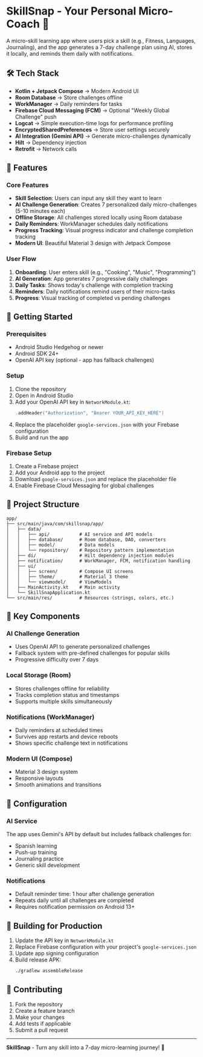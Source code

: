 # SkillSnap - Your Personal Micro-Coach 📱

A micro-skill learning app where users pick a skill (e.g., Fitness, Languages, Journaling), and the app generates a 7-day challenge plan using AI, stores it locally, and reminds them daily with notifications.

## 🛠️ Tech Stack

- **Kotlin + Jetpack Compose** → Modern Android UI
- **Room Database** → Store challenges offline
- **WorkManager** → Daily reminders for tasks
- **Firebase Cloud Messaging (FCM)** → Optional "Weekly Global Challenge" push
- **Logcat** → Simple execution-time logs for performance profiling
- **EncryptedSharedPreferences** → Store user settings securely
- **AI Integration (Gemini API)** → Generate micro-challenges dynamically
- **Hilt** → Dependency injection
- **Retrofit** → Network calls

## 📱 Features

### Core Features
- **Skill Selection**: Users can input any skill they want to learn
- **AI Challenge Generation**: Creates 7 personalized daily micro-challenges (5-10 minutes each)
- **Offline Storage**: All challenges stored locally using Room database
- **Daily Reminders**: WorkManager schedules daily notifications
- **Progress Tracking**: Visual progress indicator and challenge completion tracking
- **Modern UI**: Beautiful Material 3 design with Jetpack Compose

### User Flow
1. **Onboarding**: User enters skill (e.g., "Cooking", "Music", "Programming")
2. **AI Generation**: App generates 7 progressive daily challenges
3. **Daily Tasks**: Shows today's challenge with completion tracking
4. **Reminders**: Daily notifications remind users of their micro-tasks
5. **Progress**: Visual tracking of completed vs pending challenges

## 🚀 Getting Started

### Prerequisites
- Android Studio Hedgehog or newer
- Android SDK 24+
- OpenAI API key (optional - app has fallback challenges)

### Setup
1. Clone the repository
2. Open in Android Studio
3. Add your OpenAI API key in `NetworkModule.kt`:
   ```kotlin
   .addHeader("Authorization", "Bearer YOUR_API_KEY_HERE")
   ```
4. Replace the placeholder `google-services.json` with your Firebase configuration
5. Build and run the app

### Firebase Setup
1. Create a Firebase project
2. Add your Android app to the project
3. Download `google-services.json` and replace the placeholder file
4. Enable Firebase Cloud Messaging for global challenges

## 📂 Project Structure

```
app/
├── src/main/java/com/skillsnap/app/
│   ├── data/
│   │   ├── api/           # AI service and API models
│   │   ├── database/      # Room database, DAO, converters
│   │   ├── model/         # Data models
│   │   └── repository/    # Repository pattern implementation
│   ├── di/                # Hilt dependency injection modules
│   ├── notification/      # WorkManager, FCM, notification handling
│   ├── ui/
│   │   ├── screen/        # Compose UI screens
│   │   ├── theme/         # Material 3 theme
│   │   └── viewmodel/     # ViewModels
│   ├── MainActivity.kt    # Main activity
│   └── SkillSnapApplication.kt
└── src/main/res/          # Resources (strings, colors, etc.)
```

## 🎯 Key Components

### AI Challenge Generation
- Uses OpenAI API to generate personalized challenges
- Fallback system with pre-defined challenges for popular skills
- Progressive difficulty over 7 days

### Local Storage (Room)
- Stores challenges offline for reliability
- Tracks completion status and timestamps
- Supports multiple skills simultaneously

### Notifications (WorkManager)
- Daily reminders at scheduled times
- Survives app restarts and device reboots
- Shows specific challenge text in notifications

### Modern UI (Compose)
- Material 3 design system
- Responsive layouts
- Smooth animations and transitions

## 🔧 Configuration

### AI Service
The app uses Gemini's API by default but includes fallback challenges for:
- Spanish learning
- Push-up training
- Journaling practice
- Generic skill development

### Notifications
- Default reminder time: 1 hour after challenge generation
- Repeats daily until all challenges are completed
- Requires notification permission on Android 13+

## 🚀 Building for Production

1. Update the API key in `NetworkModule.kt`
2. Replace Firebase configuration with your project's `google-services.json`
3. Update app signing configuration
4. Build release APK:
   ```bash
   ./gradlew assembleRelease
   ```

## 🤝 Contributing

1. Fork the repository
2. Create a feature branch
3. Make your changes
4. Add tests if applicable
5. Submit a pull request

---

**SkillSnap** - Turn any skill into a 7-day micro-learning journey! 🎯 
